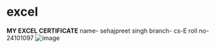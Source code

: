 # excel
**MY EXCEL CERTIFICATE** 
name- sehajpreet singh 
branch- cs-E
roll no- 24101097
![image](https://github.com/user-attachments/assets/13ebf267-a49c-4f1c-82dc-0c3f9c068f2f)
